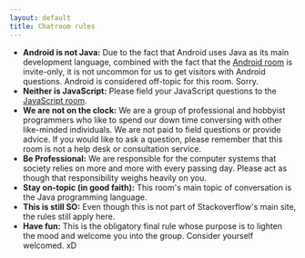 ```yaml
---
layout: default
title: Chatroom rules
---
```


 * **Android is not Java:** Due to the fact that Android uses Java as its main development language, combined with the fact that the [Android room](https://chat.stackoverflow.com/rooms/15/android) is invite-only, it is not uncommon for us to get visitors with Android questions. Android is considered off-topic for this room. Sorry.
 * **Neither is JavaScript:** Please field your JavaScript questions to the [JavaScript room](https://chat.stackoverflow.com/rooms/17/javascript).
 * **We are not on the clock:** We are a group of professional and hobbyist programmers who like to spend our down time conversing with other like-minded individuals. We are not paid to field questions or provide advice. If you would like to ask a question, please remember that this room is not a help desk or consultation service.
 * **Be Professional:** We are responsible for the computer systems that society relies on more and more with every passing day. Please act as though that responsibility weighs heavily on you.
 * **Stay on-topic (in good faith):** This room's main topic of conversation is the Java programming language.
 * **This is still SO:** Even though this is not part of Stackoverflow's main site, the rules still apply here.
 * **Have fun:** This is the obligatory final rule whose purpose is to lighten the mood and welcome you into the group. Consider yourself welcomed. xD
